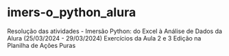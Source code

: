 # imers-o_python_alura
Resolução das atividades - Imersão Python: do Excel à Análise de Dados da Alura (25/03/2024 - 29/03/2024)
Exercícios da Aula 2 e 3
Edição na Planilha de Ações Puras

